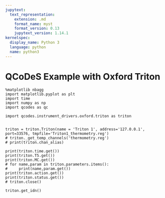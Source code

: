 ```yaml
---
jupytext:
  text_representation:
    extension: .md
    format_name: myst
    format_version: 0.13
    jupytext_version: 1.14.1
kernelspec:
  display_name: Python 3
  language: python
  name: python3
---
```


# QCoDeS Example with Oxford Triton

```{code-cell} ipython3
%matplotlib nbagg
import matplotlib.pyplot as plt
import time
import numpy as np
import qcodes as qc
```

```{code-cell} ipython3
import qcodes.instrument_drivers.oxford.triton as triton


triton = triton.Triton(name = 'Triton 1', address='127.0.0.1', port=33576, tmpfile='Triton1_thermometry.reg')
# triton._get_temp_channels('thermometry.reg')
# print(triton.chan_alias)

print(triton.time.get())
print(triton.T5.get())
print(triton.MC.get())
# for name,param in triton.parameters.items():
#     print(name,param.get())
print(triton.action.get())
print(triton.status.get())
# triton.close()
```

```{code-cell} ipython3
triton.get_idn()
```
